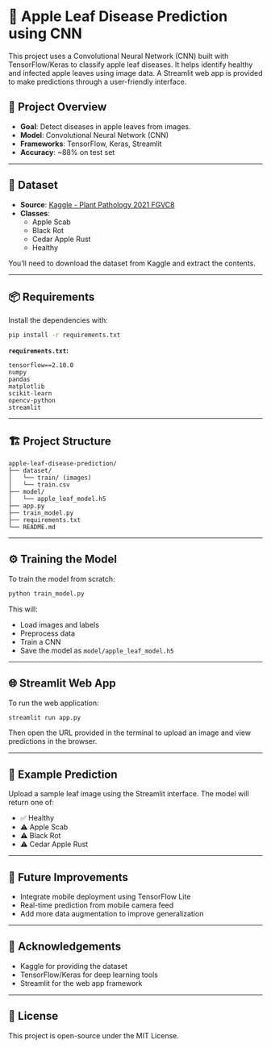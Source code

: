
# 🍏 Apple Leaf Disease Prediction using CNN

This project uses a Convolutional Neural Network (CNN) built with TensorFlow/Keras to classify apple leaf diseases. It helps identify healthy and infected apple leaves using image data. A Streamlit web app is provided to make predictions through a user-friendly interface.

## 🧠 Project Overview

- **Goal**: Detect diseases in apple leaves from images.
- **Model**: Convolutional Neural Network (CNN)
- **Frameworks**: TensorFlow, Keras, Streamlit
- **Accuracy**: ~88% on test set

---

## 📂 Dataset

- **Source**: [Kaggle - Plant Pathology 2021 FGVC8](https://www.kaggle.com/c/plant-pathology-2021-fgvc8/data?select=train.csv)
- **Classes**:
  - Apple Scab
  - Black Rot
  - Cedar Apple Rust
  - Healthy

You’ll need to download the dataset from Kaggle and extract the contents.

---

## 📦 Requirements

Install the dependencies with:

```bash
pip install -r requirements.txt
```

**`requirements.txt`:**
```text
tensorflow==2.10.0
numpy
pandas
matplotlib
scikit-learn
opencv-python
streamlit
```

---

## 🏗️ Project Structure

```
apple-leaf-disease-prediction/
├── dataset/
│   └── train/ (images)
│   └── train.csv
├── model/
│   └── apple_leaf_model.h5
├── app.py
├── train_model.py
├── requirements.txt
└── README.md
```

---

## ⚙️ Training the Model

To train the model from scratch:

```bash
python train_model.py
```

This will:
- Load images and labels
- Preprocess data
- Train a CNN
- Save the model as `model/apple_leaf_model.h5`

---

## 🌐 Streamlit Web App

To run the web application:

```bash
streamlit run app.py
```

Then open the URL provided in the terminal to upload an image and view predictions in the browser.

---

## 📸 Example Prediction

Upload a sample leaf image using the Streamlit interface. The model will return one of:

- ✅ Healthy
- ⚠️ Apple Scab
- ⚠️ Black Rot
- ⚠️ Cedar Apple Rust

---

## 🚀 Future Improvements

- Integrate mobile deployment using TensorFlow Lite
- Real-time prediction from mobile camera feed
- Add more data augmentation to improve generalization

---

## 🙌 Acknowledgements

- Kaggle for providing the dataset
- TensorFlow/Keras for deep learning tools
- Streamlit for the web app framework

---

## 📃 License

This project is open-source under the MIT License.
